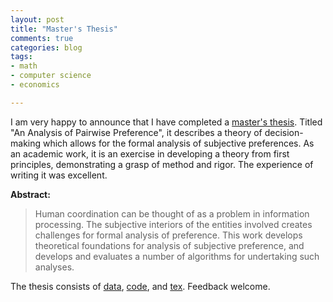 ```yaml
---
layout: post
title: "Master's Thesis"
comments: true
categories: blog
tags:
- math
- computer science
- economics

---
```


I am very happy to announce that I have completed a [master's thesis](http://nbviewer.jupyter.org/github/kronosapiens/thesis/blob/master/tex/thesis.pdf). Titled "An Analysis of Pairwise Preference", it describes a theory of decision-making which allows for the formal analysis of subjective preferences. As an academic work, it is an exercise in developing a theory from first principles, demonstrating a grasp of method and rigor. The experience of writing it was excellent.

**Abstract:**

> Human coordination can be thought of as a problem in information processing. The subjective interiors of the entities involved creates challenges for formal analysis of preference. This work develops theoretical foundations for analysis of subjective preference, and develops and evaluates a number of algorithms for undertaking such analyses.

The thesis consists of [data](https://github.com/kronosapiens/thesis/tree/master/data), [code](https://github.com/kronosapiens/thesis/tree/master/code), and [tex](/papers/thesis.pdf). Feedback welcome.
